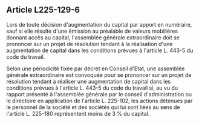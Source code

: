 Article L225-129-6
----
Lors de toute décision d'augmentation du capital par apport en numéraire, sauf
si elle résulte d'une émission au préalable de valeurs mobilières donnant accès
au capital, l'assemblée générale extraordinaire doit se prononcer sur un projet
de résolution tendant à la réalisation d'une augmentation de capital dans les
conditions prévues à l'article L. 443-5 du code du travail.

Selon une périodicité fixée par décret en Conseil d'Etat, une assemblée générale
extraordinaire est convoquée pour se prononcer sur un projet de résolution
tendant à réaliser une augmentation de capital dans les conditions prévues à
l'article L. 443-5 du code du travail si, au vu du rapport présenté à
l'assemblée générale par le conseil d'administration ou le directoire en
application de l'article L. 225-102, les actions détenues par le personnel de la
société et des sociétés qui lui sont liées au sens de l'article L. 225-180
représentent moins de 3 % du capital.
